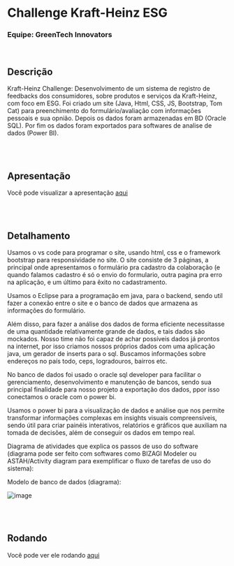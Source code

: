 # Challenge Kraft-Heinz ESG


### Equipe: GreenTech Innovators

<br/>

## Descrição

Kraft-Heinz Challenge: Desenvolvimento de um sistema de
registro de feedbacks dos consumidores, sobre produtos
e serviços da Kraft-Heinz, com foco em ESG. Foi criado um
site (Java, Html, CSS, JS, Bootstrap, Tom Cat) para preenchimento
do formulário/avaliação com informações pessoais e sua
opnião. Depois os dados foram armazenadas em BD
(Oracle SQL). Por fim os dados foram exportados para
softwares de analise de dados (Power BI).

<br/>
<br/>

## Apresentação

Você pode visualizar a apresentação [aqui](https://www.canva.com/design/DAGIH5znPsc/hoauPS35sZmklpAWGejHGw/edit?utm_content=DAGIH5znPsc&utm_campaign=designshare&utm_medium=link2&utm_source=sharebutton)

<br/>
<br/>

## Detalhamento

Usamos o vs code para programar o site, usando html, css e o framework bootstrap para responsividade no site. O site consiste de 3 páginas, a principal onde apresentamos o formulário pra cadastro da colaboração (e quando falamos cadastro é só o envio do formulario, outra pagina pra erro na aplicação, e um último para êxito no cadastramento.

Usamos o Eclipse para a programação em java, para o backend, sendo util fazer a conexão entre o site e o banco de dados que armazena as informações do formulário.

Além disso, para fazer a análise dos dados de forma eficiente necessitasse de uma quantidade relativamente grande de dados, e tais dados são mockados. Nosso time não foi capaz de achar possíveis dados já prontos na internet, por isso criamos nossos próprios dados com uma aplicação java, um gerador de inserts para o sql. Buscamos informações sobre endereços no país todo, ceps, logradouros, bairros etc.

No banco de dados foi usado o oracle sql developer para facilitar o gerenciamento, desenvolvimento e manutenção de bancos, sendo sua principal finalidade para nosso projeto a exportação dos dados, ppor isso conectamos o oracle com o power bi.

Usamos o power bi para a visualização de dados e análise que nos permite transformar informações complexas em insights visuais compreensíveis, sendo útil para criar painéis interativos, relatórios e gráficos que auxiliam na tomada de decisões, além de conseguir os dados em tempo real.

Diagrama de atividades que explica os passos de uso do software (diagrama pode ser feito com softwares como BIZAGI Modeler ou ASTAH/Activity diagram para exemplificar o fluxo de tarefas de uso do sistema):

Modelo de banco de dados (diagrama):
 
![image](https://github.com/RafaelFCM/Portfolio/assets/100213402/33ba5adc-5d1a-4f0c-a826-8616aae285e8)

<br/>
<br/>

## Rodando

Você pode ver ele rodando [aqui](https)
